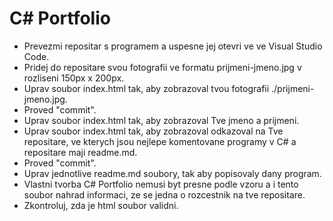 # C# Portfolio
* Prevezmi repositar s programem a uspesne jej otevri ve ve Visual Studio Code.
* Pridej do repositare svou fotografii ve formatu prijmeni-jmeno.jpg v rozliseni 150px x 200px.
* Uprav soubor index.html tak, aby zobrazoval tvou fotografii ./prijmeni-jmeno.jpg.
* Proved "commit".
* Uprav soubor index.html tak, aby zobrazoval Tve jmeno a prijmeni.
* Uprav soubor index.html tak, aby zobrazoval odkazoval na Tve repositare, ve kterych
  jsou nejlepe komentovane programy v C# a repositare maji readme.md.
* Proved "commit".
* Uprav jednotlive readme.md soubory, tak aby popisovaly dany program.
* Vlastni tvorba C# Portfolio nemusi byt presne podle vzoru a i tento soubor nahrad
  informaci, ze se jedna o rozcestnik na tve repositare.
* Zkontroluj, zda je html soubor validni.
